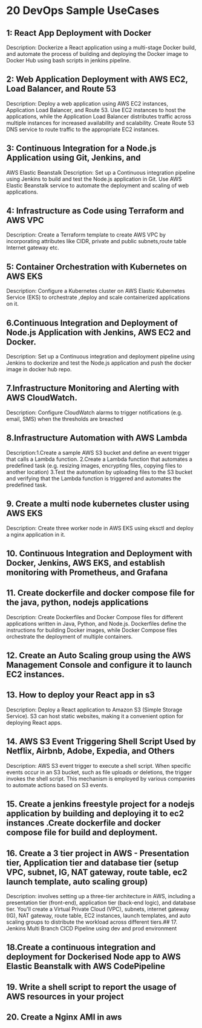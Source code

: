 # 20 DevOps Sample UseCases
## 1: React App Deployment with Docker
Description: Dockerize a React application using a multi-stage Docker build, and automate the process of building and deploying the Docker image to Docker Hub using bash scripts in jenkins pipeline.

## 2: Web Application Deployment with AWS EC2, Load Balancer, and Route 53
Description:
Deploy a web application using AWS EC2 instances, Application Load Balancer, and Route 53. Use EC2 instances to host the applications, while the Application Load Balancer distributes traffic across multiple instances for increased availability and scalability. Create Route 53 DNS service to route traffic to the appropriate EC2 instances.

## 3: Continuous Integration for a Node.js Application using Git, Jenkins, and
AWS Elastic Beanstalk
Description:
Set up a Continuous integration pipeline using Jenkins to build and test the Node.js application in Git. Use AWS Elastic Beanstalk service to automate the deployment and scaling of web applications.

## 4: Infrastructure as Code using Terraform and AWS VPC
Description:
Create a Terraform template to create AWS VPC by incorporating attributes like CIDR, private and public subnets,route table Internet gateway etc.

## 5: Container Orchestration with Kubernetes on AWS EKS
Description:
Configure a Kubernetes cluster on AWS Elastic Kubernetes Service (EKS) to orchestrate ,deploy and scale containerized applications on it.

## 6.Continuous Integration and Deployment of Node.js Application with Jenkins, AWS EC2 and Docker.
Description: Set up a Continuous integration and deployment pipeline using Jenkins to dockerize and test the Node.js application and push the docker image in docker hub repo.

## 7.Infrastructure Monitoring and Alerting with AWS CloudWatch.
Description: Configure CloudWatch alarms to trigger notifications (e.g. email, SMS) when the thresholds are breached

## 8.Infrastructure Automation with AWS Lambda
Description:1.Create a sample AWS S3 bucket and define an event trigger that calls a Lambda function.
2.Create a Lambda function that automates a predefined task (e.g. resizing images, encrypting files, copying files to another location)
3.Test the automation by uploading files to the S3 bucket and verifying that the Lambda function is triggered and automates the predefined task.

## 9. Create a multi node kubernetes cluster using AWS EKS
Description:  Create three worker node in AWS EKS using eksctl and deploy a nginx application in it.

## 10. Continuous Integration and Deployment with Docker, Jenkins, AWS EKS, and establish monitoring with Prometheus, and Grafana

## 11. Create dockerfile and docker compose file for the java, python, nodejs applications
Description: Create Dockerfiles and Docker Compose files for different applications written in Java, Python, and Node.js. Dockerfiles define the instructions for building Docker images, 
while Docker Compose files orchestrate the deployment of multiple containers.

## 12. Create an Auto Scaling group using the AWS Management Console and configure it to launch EC2 instances.

## 13. How to deploy your React app in s3
Description: Deploy a React application to Amazon S3 (Simple Storage Service). S3 can host static websites,
making it a convenient option for deploying React apps. 

##  14. AWS S3 Event Triggering Shell Script Used by Netflix, Airbnb, Adobe, Expedia, and Others
Description: AWS S3 event trigger to execute a shell script. When specific events occur in an S3 bucket, such as file uploads or deletions, the trigger invokes the shell script. 
This mechanism is employed by various companies to automate actions based on S3 events.

## 15. Create a jenkins freestyle project for a nodejs application by building and deploying it to ec2 instances .Create dockerfile and docker compose file for build and deployment.

## 16. Create a 3 tier project in AWS - Presentation tier, Application tier and database tier (setup VPC, subnet, IG, NAT gateway, route table, ec2 launch template, auto scaling group)
Description: involves setting up a three-tier architecture in AWS, including a presentation tier (front-end), application tier (back-end logic), and database tier. You'll create a Virtual Private Cloud (VPC), subnets, internet gateway (IG), NAT gateway, route table, EC2 instances, launch templates, and auto scaling groups to distribute the workload across different tiers.## 17. Jenkins Multi Branch CICD Pipeline using dev and prod environment 

## 18.Create a continuous integration and deployment for Dockerised Node app to AWS Elastic Beanstalk with AWS CodePipeline

## 19. Write a shell script to report the usage of AWS resources in your project

## 20. Create a Nginx AMI in aws
